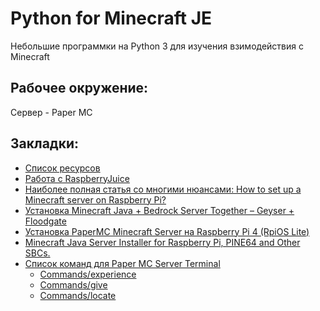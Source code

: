 # Python for Minecraft JE

Небольшие программки на Python 3 для изучения взимодействия с Minecraft

## Рабочее окружение:
Сервер - Paper MC

## Закладки:
- [Список ресурсов](https://minecraft-ids.grahamedgecombe.com)
- [Работа с RaspberryJuice](https://github.com/zhuowei/RaspberryJuice)
- [Наиболее полная статья со многими нюансами: How to set up a Minecraft server on Raspberry Pi?](https://raspberrytips.com/minecraft-server-raspberry-pi/)
- [Установка Minecraft Java + Bedrock Server Together – Geyser + Floodgate](https://jamesachambers.com/minecraft-java-bedrock-server-together-geyser-floodgate/)
- [Установка PaperMC Minecraft Server на Raspberry Pi 4 (RpiOS Lite)](https://www.instructables.com/Raspberry-Pi-4-PaperMC-Minecraft-Server-RpiOS-Lite/)
- [Minecraft Java Server Installer for Raspberry Pi, PINE64 and Other SBCs.](https://github.com/Cat5TV/pinecraft?ysclid=lcntznvhmy961820663)
- [Список команд для Paper MC Server Terminal](https://minecraft.fandom.com/wiki/Commands)
	- [Commands/experience](https://minecraft.fandom.com/wiki/Commands/experience)
	- [Commands/give](https://minecraft.fandom.com/wiki/Commands/give)
	- [Commands/locate](https://minecraft.fandom.com/wiki/Commands/locate)